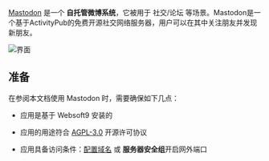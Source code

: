 [Mastodon](https://joinmastodon.org/) 是一个 **自托管微博系统**，它被用于 社交/论坛  等场景。Mastodon是一个基于ActivityPub的免费开源社交网络服务器，用户可以在其中关注朋友并发现新朋友。


![界面](https://libs.websoft9.com/Websoft9/DocsPicture/zh/mastodon/mastodon-gui-websoft9.png)


## 准备

在参阅本文档使用 Mastodon 时，需要确保如下几点：

- 应用是基于 Websoft9 安装的

- 应用的用途符合 [AGPL-3.0](https://opensource.org/licenses/AGPL-3.0) 开源许可协议

- 应用具备访问条件：[配置域名](./guide/appsetdomain) 或 **服务器安全组**开启网外端口